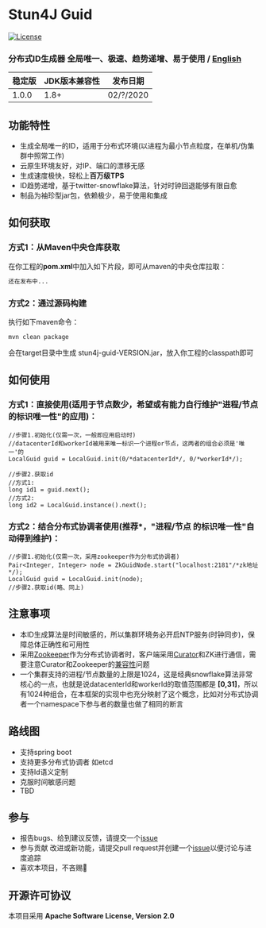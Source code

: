 # Stun4J Guid
[![License](https://img.shields.io/badge/License-Apache%202.0-blue.svg)](https://opensource.org/licenses/Apache-2.0)

### 分布式ID生成器 全局唯一、极速、趋势递增、易于使用  / [English](README_en.md) 


| 稳定版 | JDK版本兼容性 | 发布日期 |
| ------------- | ------------- | ------------|
| 1.0.0  | 1.8+ | 02/?/2020 |


## 功能特性
* 生成全局唯一的ID，适用于分布式环境(以进程为最小节点粒度，在单机/伪集群中照常工作)
* 云原生环境友好，对IP、端口的漂移无感
* 生成速度极快，轻松上**百万级TPS**
* ID趋势递增，基于twitter-snowflake算法，针对时钟回退能够有限自愈
* 制品为袖珍型jar包，依赖极少，易于使用和集成

## 如何获取

### 方式1：从Maven中央仓库获取
在你工程的**pom.xml**中加入如下片段，即可从maven的中央仓库拉取：

```xml
还在发布中...
```


### 方式2：通过源码构建
执行如下maven命令：

	mvn clean package

会在target目录中生成 stun4j-guid-VERSION.jar，放入你工程的classpath即可

## 如何使用
### 方式1：直接使用(适用于节点数少，希望或有能力自行维护\"进程/节点 的标识唯一性\"的应用)：

```
//步骤1.初始化(仅需一次，一般即应用启动时)
//datacenterId和workerId被用来唯一标识一个进程or节点，这两者的组合必须是'唯一'的
LocalGuid guid = LocalGuid.init(0/*datacenterId*/, 0/*workerId*/);

//步骤2.获取id
//方式1:
long id1 = guid.next();
//方式2:
long id2 = LocalGuid.instance().next();

```

### 方式2：结合分布式协调者使用(推荐\*，\"进程/节点 的标识唯一性\"自动得到维护)：

```
//步骤1.初始化(仅需一次，采用zookeeper作为分布式协调者)
Pair<Integer, Integer> node = ZkGuidNode.start("localhost:2181"/*zk地址*/);
LocalGuid guid = LocalGuid.init(node);
//步骤2.获取id(略、同上)
```

## 注意事项
* 本ID生成算法是时间敏感的，所以集群环境务必开启NTP服务(时钟同步)，保障总体正确性和可用性
* 采用[Zookeeper](http://zookeeper.apache.org/)作为分布式协调者时，客户端采用[Curator](http://curator.apache.org/)和ZK进行通信，需要注意Curator和Zookeeper的[兼容性](http://curator.apache.org/zk-compatibility.html)问题
* 一个集群支持的进程/节点数量的上限是1024，这是经典snowflake算法非常核心的一点，也就是说datacenterId和workerId的取值范围都是 **[**0,31**]**，所以有1024种组合，在本框架的实现中也充分映射了这个概念，比如对分布式协调者一个namespace下参与者的数量也做了相同的断言

## 路线图
* 支持spring boot
* 支持更多分布式协调者 如etcd
* 支持Id语义定制
* 克服时间敏感问题
* TBD


## 参与
* 报告bugs、给到建议反馈，请提交一个[issue](https://github.com/stun4j/stun4j-guid/issues/new)
* 参与贡献 改进或新功能，请提交pull request并创建一个[issue](https://github.com/stun4j/stun4j-guid/issues/new)以便讨论与进度追踪
* 喜欢本项目，不吝赐:star2: 

## 开源许可协议

本项目采用 **Apache Software License, Version 2.0**